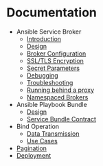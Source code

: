 # Documentation

* Ansible Service Broker
  * [Introduction](introduction.md)
  * [Design](design.md)
  * [Broker Configuration](config.md)
  * [SSL/TLS Encryption](ssl_tls.md)
  * [Secret Parameters](secrets.md)
  * [Debugging](debugging.md)
  * [Troubleshooting](troubleshooting.md)
  * [Running behind a proxy](proxy.md)
  * [Namespaced Brokers](namespaced-brokers.md)
* Ansible Playbook Bundle
  * [Design](https://github.com/ansibleplaybookbundle/ansible-playbook-bundle/blob/master/docs/design.md)
  * [Service Bundle Contract](service-bundle.md)
* Bind Operation
  * [Data Transmission](bind-data-transmission.md)
  * [Use Cases](usecases.md)
* [Pagination](pagination.md)
* [Deployment](deployment.md)
